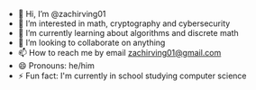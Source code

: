 - 👋 Hi, I’m @zachirving01
- 👀 I’m interested in math, cryptography and cybersecurity
- 🌱 I’m currently learning about algorithms and discrete math
- 💞️ I’m looking to collaborate on anything
- 📫 How to reach me by email zachirving01@gmail.com
- 😄 Pronouns: he/him
- ⚡ Fun fact: I'm currently in school studying computer science

<!---
zachirving01/zachirving01 is a ✨ special ✨ repository because its `README.md` (this file) appears on your GitHub profile.
You can click the Preview link to take a look at your changes.
--->
